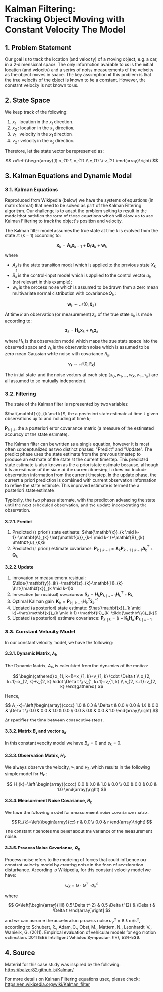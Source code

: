 # Kalman Filtering: <br> Tracking Object Moving with Constant Velocity The Model 

## 1. Problem Statement

Our goal is to track the location (and velocity) of a moving object, e.g. a car, in a 2-dimensional space. The only information available to us is the initial location (and velocity) and a series of noisy measurements of the velocity as the object moves in space. The key assumption of this problem is that the true velocity of the object is known to be a constant. However, the constant velocity is not known to us.

## 2. State Space

We keep track of the following:

1. $x_{1}$ : location in the $x_{1}$ direction.
2. $x_{2}$ : location in the $x_{2}$ direction.
3. $v_{1}$ : velocity in the $x_{1}$ direction.
4. $v_{2}$ : velocity in the $x_{2}$ direction.

Therefore, let the state vector be represented as:

$$
x=\left(\begin{array}{l}
x_{1} \\
x_{2} \\
v_{1} \\
v_{2}
\end{array}\right)
$$

## 3. Kalman Equations and Dynamic Model

### 3.1. Kalman Equations

Reproduced from Wikipedia (below) we have the systems of equations (in matrix format) that need to be solved as part of the Kalman Filtering algorithm. Our challenge is to adapt the problem setting to result in the model that satisfies the form of these equations which will allow us to use Kalman Filtering to track the object's position and velocity.

The Kalman filter model assumes the true state at time $\mathrm{k}$ is evolved from the state at $(\mathrm{k}-1)$ according to:

$$
\bm{x}_{k}=\bm{A}_{k} \bm{x}_{k-1}+\bm{B}_{k} \bm{u}_{k}+\bm{w}_{k}
$$

where,

- $A_{k}$ is the state transition model which is applied to the previous state $X_{k-1}$
- $B_{k}$ is the control-input model which is applied to the control vector $u_{k}$ (not relevant in this example);
- $w_{k}$ is the process noise which is assumed to be drawn from a zero mean multivariate normal distribution with covariance $Q_{k}$ :

$$
\mathbf{w}_{k} \sim \mathcal{N}\left(0, \mathbf{Q}_{k}\right)
$$

At time $k$ an observation (or measurement) $z_{k}$ of the true state $x_{k}$ is made according to:

$$
\mathbf{z}_{k}=\mathbf{H}_{k} \mathbf{x}_{k}+\mathbf{v}_{k} \mathbf{z}_{k}
$$

where $H_{k}$ is the observation model which maps the true state space into the observed space and $v_{k}$ is the observation noise which is assumed to be zero mean Gaussian white noise with covariance $R_{k}$.

$$
\mathbf{v}_{k} \sim \mathcal{N}\left(0, \mathbf{R}_{k}\right)
$$

The initial state, and the noise vectors at each step $\left\{x_{0}, w_{1}, \ldots, w_{k}, v_{1} \ldots v_{k}\right\}$ are all assumed to be mutually independent.

### 3.2. Filtering

The state of the Kalman filter is represented by two variables:

$\hat{\mathbf{x}}_{k \mid k}$, the a posteriori state estimate at time $\mathrm{k}$ given observations up to and including at time $\mathrm{k}$;

$\mathbf{P}_{k \mid k}$, the a posteriori error covariance matrix (a measure of the estimated accuracy of the state estimate).

The Kalman filter can be written as a single equation, however it is most often conceptualized as two distinct phases: "Predict" and "Update". The predict phase uses the state estimate from the previous timestep to produce an estimate of the state at the current timestep. This predicted state estimate is also known as the a priori state estimate because, although it is an estimate of the state at the current timestep, it does not include observation information from the current timestep. In the update phase, the current a priori prediction is combined with current observation information to refine the state estimate. This improved estimate is termed the a posteriori state estimate.

Typically, the two phases alternate, with the prediction advancing the state until the next scheduled observation, and the update incorporating the observation.

#### 3.2.1. Predict

1. Predicted (a priori) state estimate: $\hat{\mathbf{x}}_{k \mid k-1}=\mathbf{A}_{k} \hat{\mathbf{x}}_{k-1 \mid k-1}+\mathbf{B}_{k} \mathbf{u}_{k}$
2. Predicted (a priori) estimate covariance: $\mathbf{P}_{k \mid k-1}=\mathbf{A}_{k} \mathbf{P}_{k-1 \mid k-1} \mathbf{A}_{k}^{T}+\mathbf{Q}_{k}$

#### 3.2.2. Update

1. Innovation or measurement residual: $\tilde{\mathbf{y}}_{k}=\mathbf{z}_{k}-\mathbf{H}_{k} \hat{\mathbf{x}}_{k \mid k-1}$
2. Innovation (or residual) covariance: $\mathbf{S}_{k}=\mathbf{H}_{k} \mathbf{P}_{k \mid k-1} \mathbf{H}_{k}^{T}+\mathbf{R}_{k}$
3. Optimal Kalman gain: $\mathbf{K}_{k}=\mathbf{P}_{k \mid k-1} \mathbf{H}_{k}^{T} \mathbf{S}_{k}^{-1}$
4. Updated (a posteriori) state estimate: $\hat{\mathbf{x}}_{k \mid k}=\hat{\mathbf{x}}_{k \mid k-1}+\mathbf{K}_{k} \tilde{\mathbf{y}}_{k}$
5. Updated (a posteriori) estimate covariance: $\mathbf{P}_{k \mid k}=\left(I-\mathbf{K}_{k} \mathbf{H}_{k}\right) \mathbf{P}_{k \mid k-1}$

### 3.3. Constant Velocity Model

In our constant velocity model, we have the following:

#### 3.3.1. Dynamic Matrix, $A_{k}$

The Dynamic Matrix, $A_{k}$, is calculated from the dynamics of the motion:

$$
\begin{gathered}
x_{1, k+1}=x_{1, k}+v_{1, k} \cdot \Delta t \\
x_{2, k+1}=x_{2, k}+v_{2, k} \cdot \Delta t \\
v_{1, k+1}=v_{1, k} \\
v_{2, k+1}=v_{2, k}
\end{gathered}
$$

Hence,

$$
A_{k}=\left(\begin{array}{cccc}
1.0 & 0.0 & \Delta t & 0.0 \\
0.0 & 1.0 & 0.0 & \Delta t \\
0.0 & 0.0 & 1.0 & 0.0 \\
0.0 & 0.0 & 0.0 & 1.0
\end{array}\right)
$$

$\Delta t$ specifies the time between consecutive steps.

#### 3.3.2. Matrix $B_{k}$ and vector $u_{k}$

In this constant veocity model we have $B_{k}=0$ and $u_{k}=0$.

#### 3.3.3. Observation Matrix, $H_{k}$

We always observe the velocity, $v_{1}$ and $v_{2}$, which results in the following simple model for $H_{k}$ :

$$
H_{k}=\left(\begin{array}{cccc}
0.0 & 0.0 & 1.0 & 0.0 \\
0.0 & 0.0 & 0.0 & 1.0
\end{array}\right)
$$

#### 3.3.4. Measurement Noise Covariance, $R_{k}$

We have the following model for measurement noise covariance matrix:

$$
R_{k}=\left(\begin{array}{cc}
r & 0.0 \\
0.0 & r
\end{array}\right)
$$

The constant $r$ denotes the belief about the variance of the measurement noise.

#### 3.3.5. Process Noise Covariance, $Q_{k}$

Process noise refers to the modeling of forces that could influence our constant velocity model by creating noise in the form of acceleration disturbance. According to Wikipedia, for this constant velocity model we have:

$$
Q_{k}=G \cdot G^{T} \cdot \sigma_{v}^{2}
$$

where,

$$
G=\left[\begin{array}{llll}
0.5 \Delta t^{2} & 0.5 \Delta t^{2} & \Delta t & \Delta t
\end{array}\right]
$$

and we can assume the acceleration process noise $\sigma_{v}^{2}=8.8 \mathrm{~m} / \mathrm{s}^{2}$, according to Schubert, R., Adam, C., Obst, M., Mattern, N., Leonhardt, V., Wanielik, G. (2011). Empirical evaluation of vehicular models for ego motion estimation. 2011 IEEE Intelligent Vehicles Symposium (IV), 534-539.

## 4. Source

Material for this case study was inspired by the following: https://balzer82.github.io/Kalman/

For more details on Kalman Filtering equations used, please check: https://en.wikipedia.org/wiki/Kalman_filter
